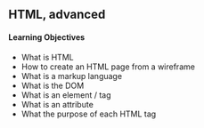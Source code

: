 ## HTML, advanced

#### Learning Objectives
* What is HTML
* How to create an HTML page from a wireframe
* What is a markup language
* What is the DOM
* What is an element / tag
* What is an attribute
* What the purpose of each HTML tag
